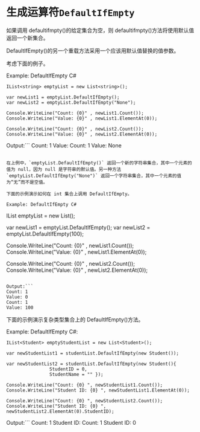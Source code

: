 # 生成运算符`DefaultIfEmpty`



如果调用 defaultifmpty()的给定集合为空，则 defaultifmpty()方法将使用默认值返回一个新集合。

DefaultIfEmpty()的另一个重载方法采用一个应该用默认值替换的值参数。

考虑下面的例子。

Example: DefaultIfEmpty C#

```
IList<string> emptyList = new List<string>();

var newList1 = emptyList.DefaultIfEmpty(); 
var newList2 = emptyList.DefaultIfEmpty("None"); 

Console.WriteLine("Count: {0}" , newList1.Count());
Console.WriteLine("Value: {0}" , newList1.ElementAt(0));

Console.WriteLine("Count: {0}" , newList2.Count());
Console.WriteLine("Value: {0}" , newList2.ElementAt(0));
```

Output:```
Count: 1
Value:
Count: 1
Value: None
```

在上例中，`emptyList.DefaultIfEmpty()` 返回一个新的字符串集合，其中一个元素的值为 null，因为 null 是字符串的默认值。另一种方法`emptyList.DefaultIfEmpty("None")` 返回一个字符串集合，其中一个元素的值为“无”而不是空值。

下面的示例演示如何在 int 集合上调用 DefaultIfEmpty。

Example: DefaultIfEmpty C#

```
IList<int> emptyList = new List<int>();

var newList1 = emptyList.DefaultIfEmpty(); 
var newList2 = emptyList.DefaultIfEmpty(100);

Console.WriteLine("Count: {0}" , newList1.Count());
Console.WriteLine("Value: {0}" , newList1.ElementAt(0));

Console.WriteLine("Count: {0}" , newList2.Count());
Console.WriteLine("Value: {0}" , newList2.ElementAt(0));
```

Output:```
Count: 1
Value: 0
Count: 1
Value: 100
```

下面的示例演示复杂类型集合上的 DefaultIfEmpty()方法。

Example: DefaultIfEmpty C#:

```
IList<Student> emptyStudentList = new List<Student>();

var newStudentList1 = studentList.DefaultIfEmpty(new Student());

var newStudentList2 = studentList.DefaultIfEmpty(new Student(){ 
                StudentID = 0, 
                StudentName = "" });

Console.WriteLine("Count: {0} ", newStudentList1.Count());
Console.WriteLine("Student ID: {0} ", newStudentList1.ElementAt(0));

Console.WriteLine("Count: {0} ", newStudentList2.Count());
Console.WriteLine("Student ID: {0} ", newStudentList2.ElementAt(0).StudentID);
```

Output:```
Count: 1
Student ID:
Count: 1
Student ID: 0
```